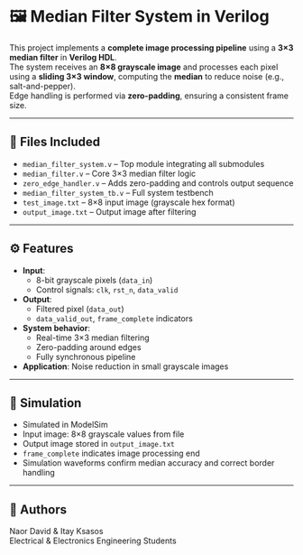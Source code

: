 # 🖼️ Median Filter System in Verilog

This project implements a **complete image processing pipeline** using a **3×3 median filter** in **Verilog HDL**.  
The system receives an **8×8 grayscale image** and processes each pixel using a **sliding 3×3 window**, computing the **median** to reduce noise (e.g., salt-and-pepper).  
Edge handling is performed via **zero-padding**, ensuring a consistent frame size.

---

## 📁 Files Included

- `median_filter_system.v` – Top module integrating all submodules  
- `median_filter.v` – Core 3×3 median filter logic  
- `zero_edge_handler.v` – Adds zero-padding and controls output sequence  
- `median_filter_system_tb.v` – Full system testbench  
- `test_image.txt` – 8×8 input image (grayscale hex format)  
- `output_image.txt` – Output image after filtering  

---

## ⚙️ Features

- **Input**:  
  - 8-bit grayscale pixels (`data_in`)  
  - Control signals: `clk`, `rst_n`, `data_valid`  
- **Output**:  
  - Filtered pixel (`data_out`)  
  - `data_valid_out`, `frame_complete` indicators  
- **System behavior**:  
  - Real-time 3×3 median filtering  
  - Zero-padding around edges  
  - Fully synchronous pipeline  
- **Application**: Noise reduction in small grayscale images

---

## 🧪 Simulation

- Simulated in ModelSim  
- Input image: 8×8 grayscale values from file  
- Output image stored in `output_image.txt`  
- `frame_complete` indicates image processing end  
- Simulation waveforms confirm median accuracy and correct border handling

---


## 👤 Authors

Naor David & Itay Ksasos  
Electrical & Electronics Engineering Students



